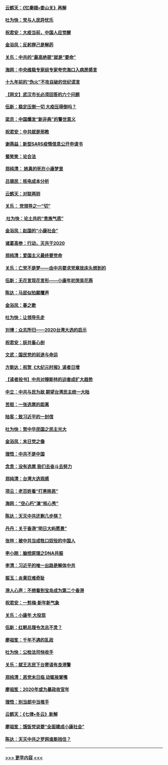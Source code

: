 #### [云鹤天：《忆秦娥▪娄山关》再解](../pages/nsc993/n11824682.md?t=01280133) 
#### [吐为快：党与人民异忧乐](../pages/nsc993/n11824660.md?t=01280133) 
#### [祝君安：大疫当前，中国人应觉醒](../pages/nsc993/n11821946.md?t=01280133) 
#### [金浴凤：反躬罪己是解药](../pages/nsc993/n11820280.md?t=01280133) 
#### [关乐：中共的“最高绝密”就是“要命”](../pages/nsc993/n11816946.md?t=01280133) 
#### [海网：中央维稳专家组专家夸完海口入病房感言](../pages/nsc993/n11815138.md?t=01280133) 
#### [十九年前的“伪火”不攻自破的世纪谎言](../pages/nsc993/n11813238.md?t=01280133) 
#### [【网文】武汉市长必须回答的六个问题](../pages/nsc993/n11813848.md?t=01280133) 
#### [伍新：稳定压倒一切 大疫压得倒吗？](../pages/nsc993/n11812634.md?t=01280133) 
#### [梁京：中国爆发“新非典”的警世意义](../pages/nsc993/n11812554.md?t=01280133) 
#### [祝君安：中共就是邪教](../pages/nsc993/n11812431.md?t=01280133) 
#### [谢燕益：新型SARS疫情信息公开申请书](../pages/nsc993/n11808840.md?t=01280133) 
#### [蜀笑笑：论合法](../pages/nsc993/n11808064.md?t=01280133) 
#### [郑纯清： 她真的死在小康梦里](../pages/nsc993/n11806623.md?t=01280133) 
#### [吕锡民：核电成本分析](../pages/nsc993/n11806284.md?t=01280133) 
#### [云鹤天：对联两则](../pages/nsc993/n11805957.md?t=01280133) 
#### [关乐： 党领导之一“切”](../pages/nsc993/n11804505.md?t=01280133) 
#### [ 吐为快：论土共的“贵族气质”](../pages/nsc993/n11804490.md?t=01280133) 
#### [金浴凤：赵国的“小康社会”](../pages/nsc993/n11804452.md?t=01280133) 
#### [诸葛高参：行动，灭共于2020](../pages/nsc993/n11804120.md?t=01280133) 
#### [郑纯清：爱国主义最终要党命](../pages/nsc993/n11802197.md?t=01280133) 
#### [关乐：亡党不是梦——由中共要求党章放床头想到的](../pages/nsc993/n11802156.md?t=01280133) 
#### [伍新：无花言现花言形——小康年初哭吴花燕](../pages/nsc993/n11800044.md?t=01280133) 
#### [陈达：马屁似拍颠覆声](../pages/nsc993/n11800010.md?t=01280133) 
#### [金浴凤：春之歌](../pages/nsc993/n11797687.md?t=01280133) 
#### [吐为快：让领导先走](../pages/nsc993/n11797512.md?t=01280133) 
#### [刘博：众志所归——2020台湾大选的启示](../pages/nsc993/n11796878.md?t=01280133) 
#### [祝君安：妖共畜心剖](../pages/nsc993/n11794273.md?t=01280133) 
#### [文武：国民党的前途与命运](../pages/nsc993/n11794198.md?t=01280133) 
#### [方能达：祝贺《大纪元时报》读者日增](../pages/nsc993/n11793807.md?t=01280133) 
#### [【读者投书】中共对穆斯林的迫害成扩大趋势](../pages/nsc993/n11791371.md?t=01280133) 
#### [中立：中共与民为敌 期望台湾民主统一大陆](../pages/nsc993/n11790392.md?t=01280133) 
#### [苦胆：一张选票的距离](../pages/nsc993/n11788914.md?t=01280133) 
#### [陆客：致习近平的一封信](../pages/nsc993/n11788867.md?t=01280133) 
#### [吐为快：贺中华民国之民主光大](../pages/nsc993/n11788618.md?t=01280133) 
#### [金浴凤：末日党之像](../pages/nsc993/n11787475.md?t=01280133) 
#### [理悟：中共不是中国](../pages/nsc993/n11787463.md?t=01280133) 
#### [念贲：没有选票  我们去奋斗去努力](../pages/nsc993/n11787398.md?t=01280133) 
#### [郑纯清：台湾大选观感](../pages/nsc993/n11786210.md?t=01280133) 
#### [项云：老百姓看“打黑除恶”](../pages/nsc993/n11785398.md?t=01280133) 
#### [海网：“空心朽”演“核心秀”](../pages/nsc993/n11783874.md?t=01280133) 
#### [陈达：天灭中共还剩几步棋？](../pages/nsc993/n11783719.md?t=01280133) 
#### [丹丹：关于香港“明日大屿愿景”](../pages/nsc993/n11783273.md?t=01280133) 
#### [张林：被中共当成牲口奴役的中国人](../pages/nsc993/n11782397.md?t=01280133) 
#### [李小刚：脑控原理之DNA共振](../pages/nsc993/n11780962.md?t=01280133) 
#### [李清：习近平的唯一出路是解体中共](../pages/nsc993/n11780866.md?t=01280133) 
#### [振玉：炎黄巨难奇耻](../pages/nsc993/n11779632.md?t=01280133) 
#### [港人心声：不想看到宝岛成为第二个香港](../pages/nsc993/n11778817.md?t=01280133) 
#### [祝君安：一剪梅‧新年新气象](../pages/nsc993/n11776340.md?t=01280133) 
#### [关乐：小康年 大役现](../pages/nsc993/n11774213.md?t=01280133) 
#### [伍新：红朝总理令怎总不灵？](../pages/nsc993/n11770813.md?t=01280133) 
#### [廖祖笙：千年不遇的乱政](../pages/nsc993/n11770373.md?t=01280133) 
#### [吐为快：公检法司快收手](../pages/nsc993/n11770359.md?t=01280133) 
#### [关乐：就王志民下台寄语有良港警](../pages/nsc993/n11769903.md?t=01280133) 
#### [郑纯清：恶党末日临 动辄挨掌嘴](../pages/nsc993/n11769356.md?t=01280133) 
#### [廖祖笙：2020年或为暴政收官年](../pages/nsc993/n11768216.md?t=01280133) 
#### [理悟：别当郎中当推手](../pages/nsc993/n11768243.md?t=01280133) 
#### [云鹤天：《七律▪冬云》新解](../pages/nsc993/n11768204.md?t=01280133) 
#### [廖祖笙：饿饭党说要“全面建成小康社会”](../pages/nsc993/n11767482.md?t=01280133) 
#### [陈达：天灭中共之罗网谁能挡住？](../pages/nsc993/n11767465.md?t=01280133) 

----
#### [ >>> 更早内容 <<< ](../indexes/nsc993-earlier.md)
